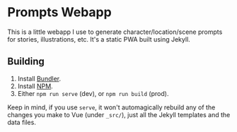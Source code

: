 # Prompts Webapp

This is a little webapp I use to generate character/location/scene prompts for stories, illustrations, etc. It's a static PWA built using Jekyll.


## Building

1. Install [Bundler](https://bundler.io).
2. Install [NPM](https://www.npmjs.com/get-npm).
3. Either `npm run serve` (dev), or `npm run build` (prod).

Keep in mind, if you use `serve`, it won't automagically rebuild any of the changes you make to Vue (under `_src/`), just all the Jekyll templates and the data files.
